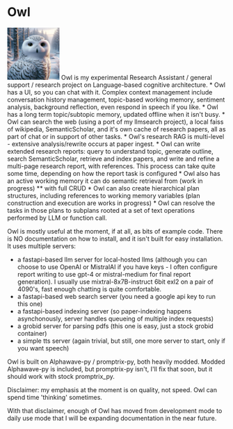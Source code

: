 # Owl 
<img src="https://github.com/bdambrosio/Owl/blob/main/images/Owl.jpg?raw=true" width="120">
Owl is my experimental Research Assistant / general support / research project on Language-based cognitive architecture. 
* Owl has a UI, so you can chat with it. Complex context management include conversation history management, topic-based working memory, sentiment analysis, background reflection, even respond in speech if you like.
* Owl has a long term topic/subtopic memory, updated offline when it isn't busy.
* Owl can search the web (using a port of my llmsearch project), a local faiss of wikipedia, SemanticScholar, and it's own cache of research papers, all as part of chat or in support of other tasks.
* Owl's research RAG is multi-level - extensive analysis/rewrite occurs at paper ingest.
* Owl can write extended research reports: query to understand topic, generate outline, search SemanticScholar, retrieve and index papers, and write and refine a multi-page research report, with references. This process can take quite some time, depending on how the report task is configured
* Owl also has an active working memory it can do semantic retrieval from (work in progress)
    ** with full CRUD
* Owl can also create hierarchical plan structures, including references to working memory variables (plan construction and execution are works in progress)
* Owl can resolve the tasks in those plans to subplans rooted at a set of text operations performed by LLM or function call.

Owl is mostly useful at  the moment, if at all, as bits of example code. There is NO documentation on how to install, and it isn't built for easy installation. It uses multiple servers: 
* a fastapi-based llm server for local-hosted llms (although you can choose to use OpenAI or MistralAI if you have keys - I often configure report writing to use gpt-4 or mistral-medium for final report generation). I usually use mixtral-8x7B-instruct 6bit exl2 on a pair of 4090's, fast enough chatting is quite comfortable.
* a fastapi-based web search server (you need a google api key to run this one)
* a fastapi-based indexing server (so paper-indexing happens asynchonously, server handles queueing of multiple index requests)
* a grobid server for parsing pdfs (this one is easy, just a stock grobid container)
* a simple tts server (again trivial, but still, one more server to start, only if you want speech)

Owl is built on Alphawave-py / promptrix-py, both heavily modded. Modded Alphawave-py is included, but promptrix-py isn't, I'll fix that soon, but it should work with stock promptrix_py.

Disclaimer: my emphasis at the moment is on quality, not speed. Owl can spend time 'thinking' sometimes.

With that disclaimer, enough of Owl has moved from development mode to daily use mode that I will be expanding documentation in the near future. 

